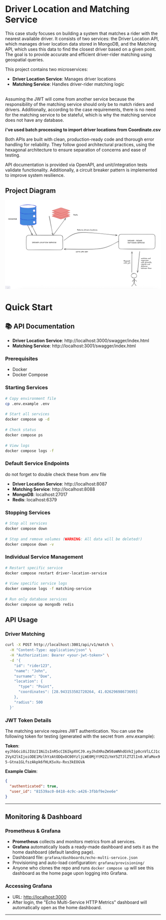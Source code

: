 # Driver Location and Matching Service

This case study focuses on building a system that matches a rider with the nearest available driver. It consists of two services: the Driver Location API, which manages driver location data stored in MongoDB, and the Matching API, which uses this data to find the closest driver based on a given point. The goal is to provide accurate and efficient driver-rider matching using geospatial queries.


This project contains two microservices:
- **Driver Location Service**: Manages driver locations
- **Matching Service**: Handles driver-rider matching logic

<br>
Assuming the JWT will come from another service because the responsibility of the matching service should only be to match riders and drivers. Additionally, according to the case requirements, there is no need for the matching service to be stateful, which is why the matching service does not have any database.

<br>

**i've used batch processing to import driver locations from Coordinate.csv**

Both APIs are built with clean, production-ready code and thorough error handling for reliability. They follow good architectural practices, using the hexagonal architecture to ensure separation of concerns and ease of testing.

API documentation is provided via OpenAPI, and unit/integration tests validate functionality. Additionally, a circuit breaker pattern is implemented to improve system resilience.


## Project Diagram
![Project diagram](diagram.png)

# Quick Start

## 📚 API Documentation

- **Driver Location Service**: http://localhost:3000/swagger/index.html
- **Matching Service**: http://localhost:3001/swagger/index.html


### Prerequisites
- Docker
- Docker Compose

### Starting Services

```bash
# Copy environment file
cp .env.example .env

# Start all services
docker compose up -d

# Check status
docker compose ps

# View logs
docker compose logs -f
```

### Default Service Endpoints
do not forget to double check these from .env file

- **Driver Location Service**: http://localhost:8087
- **Matching Service**: http://localhost:8088
- **MongoDB**: localhost:27017
- **Redis**: localhost:6379

### Stopping Services

```bash
# Stop all services
docker compose down

# Stop and remove volumes (WARNING: All data will be deleted!)
docker compose down -v
```

### Individual Service Management

```bash
# Restart specific service
docker compose restart driver-location-service

# View specific service logs
docker compose logs -f matching-service

# Run only database services
docker compose up mongodb redis
```

##  API Usage

### Driver Matching

```bash
curl -X POST http://localhost:3001/api/v1/match \
  -H "Content-Type: application/json" \
  -H "Authorization: Bearer <your-jwt-token>" \
  -d '{
    "id": "rider123",
    "name": "John",
    "surname": "Doe",
    "location": {
      "type": "Point",
      "coordinates": [28.943153502720264, 41.02629698673695]
    },
    "radius": 500
  }'
```

### JWT Token Details

The matching service requires JWT authentication. You can use the following token for testing (generated with the secret from .env.example):

**Token**: `eyJhbGciOiJIUzI1NiIsInR5cCI6IkpXVCJ9.eyJhdXRoZW50aWNhdGVkIjp0cnVlLCJ1c2VyX2lkIjoiODE1MzlhYzAtODQxOC00YzljLWE0MjYtM2ZiYmY5ZTJlZTZlIn0.WfaMox95-Gtna1GLfszAkpk6fHLKSvXu-Rxs3kEOGVA`

**Example Claim**:
```json
{
  "authenticated": true,
  "user_id": "81539ac0-8418-4c9c-a426-3fbbf9e2ee6e"
}
```

---

## Monitoring & Dashboard

### Prometheus & Grafana

- **Prometheus** collects and monitors metrics from all services.
- **Grafana** automatically loads a ready-made dashboard and sets it as the home dashboard (default landing page).
- Dashboard file: `grafana/dashboards/echo-multi-service.json`
- Provisioning and auto-load configuration: `grafana/provisioning/`
- Anyone who clones the repo and runs `docker compose up` will see this dashboard as the home page upon logging into Grafana.

### Accessing Grafana
- URL: [http://localhost:3000](http://localhost:3000)
- After login, the "Echo Multi-Service HTTP Metrics" dashboard will automatically open as the home dashboard.

---
